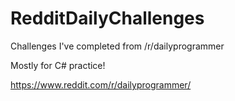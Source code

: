# RedditDailyChallenges
Challenges I've completed from /r/dailyprogrammer

Mostly for C# practice!

https://www.reddit.com/r/dailyprogrammer/